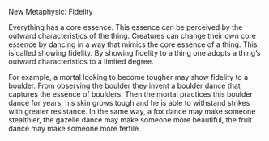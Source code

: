  

New Metaphysic: Fidelity

Everything has a core essence. This essence can be perceived by the outward characteristics of the thing. Creatures can change their own core essence by dancing in a way that mimics the core essence of a thing. This is called showing fidelity. By showing fidelity to a thing one adopts a thing’s outward characteristics to a limited degree. 

For example, a mortal looking to become tougher may show fidelity to a boulder. From observing the boulder they invent a boulder dance that captures the essence of boulders. Then the mortal practices this boulder dance for years; his skin grows tough and he is able to withstand strikes with greater resistance. In the same way, a fox dance may make someone stealthier, the gazelle dance may make someone more beautiful, the fruit dance may make someone more fertile.